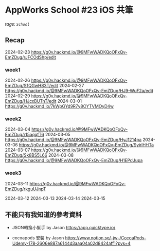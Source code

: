 # AppWorks School #23 iOS 共筆
###### tags: `School`

## Recap
2024-02-23 
https://g0v.hackmd.io/@9MFwWADKQoOFxQv-EmZDug/rJFCOdShp/edit

### week1
2024-02-26
https://g0v.hackmd.io/@9MFwWADKQoOFxQv-EmZDug/S1QGwH83T/edit
2024-02-27
https://g0v.hackmd.io/@9MFwWADKQoOFxQv-EmZDug/HJ9-WuF2a/edit
2024-02-29
https://g0v.hackmd.io/@9MFwWADKQoOFxQv-EmZDug/HJcxBUTnT/edit
2024-03-01
https://g0v.hackmd.io/7kWpGYd9R7y8OYTVMOyD4w

### week2
2024-03-04
https://g0v.hackmd.io/@9MFwWADKQoOFxQv-EmZDug/r15aqqfT6
2024-03-05
https://g0v.hackmd.io/@9MFwWADKQoOFxQv-EmZDug/HyJ1214pa
2024-03-06
https://g0v.hackmd.io/@9MFwWADKQoOFxQv-EmZDug/SyirlHHTa
2024-03-07
https://g0v.hackmd.io/@9MFwWADKQoOFxQv-EmZDug/Sk8BS5L66
2024-03-08
https://g0v.hackmd.io/@9MFwWADKQoOFxQv-EmZDug/H1EPdJupa

### week3
2024-03-11
https://g0v.hackmd.io/@9MFwWADKQoOFxQv-EmZDug/rkguUJnpT

2024-03-12
2024-03-13
2024-03-14
2024-03-15



## 不能只有我知道的參考資料

- JSON轉換小幫手 by Jason
https://app.quicktype.io/

- cocoapods 安裝 by Jason
https://www.notion.so/-jw-/CocoaPods-Udemy-178-2606e887a6144d3aaa04a02d8424aff1?pvs=4 